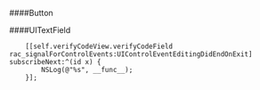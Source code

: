 ####Button



####UITextField

```
    [[self.verifyCodeView.verifyCodeField rac_signalForControlEvents:UIControlEventEditingDidEndOnExit] subscribeNext:^(id x) {
        NSLog(@"%s", __func__);
    }];
    
```